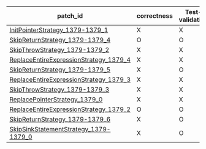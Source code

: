  | patch_id |correctness |Test-validation |NPEX-validation |
 |--- | --- | --- | --- | 
 | [InitPointerStrategy_1379-1379_1](./patches/InitPointerStrategy_1379-1379_1/patch.java#1385) | X | X | X | 
 | [SkipReturnStrategy_1379-1379_4](./patches/SkipReturnStrategy_1379-1379_4/patch.java#1385) | O | O | O | 
 | [SkipThrowStrategy_1379-1379_2](./patches/SkipThrowStrategy_1379-1379_2/patch.java#1385) | X | X | X | 
 | [ReplaceEntireExpressionStrategy_1379_4](./patches/ReplaceEntireExpressionStrategy_1379_4/patch.java#1385) | X | X | X | 
 | [SkipReturnStrategy_1379-1379_5](./patches/SkipReturnStrategy_1379-1379_5/patch.java#1385) | X | O | X | 
 | [ReplaceEntireExpressionStrategy_1379_3](./patches/ReplaceEntireExpressionStrategy_1379_3/patch.java#1385) | X | X | X | 
 | [SkipThrowStrategy_1379-1379_3](./patches/SkipThrowStrategy_1379-1379_3/patch.java#1385) | X | X | X | 
 | [ReplacePointerStrategy_1379_0](./patches/ReplacePointerStrategy_1379_0/patch.java#1385) | X | X | X | 
 | [ReplaceEntireExpressionStrategy_1379_2](./patches/ReplaceEntireExpressionStrategy_1379_2/patch.java#1385) | O | O | X | 
 | [SkipReturnStrategy_1379-1379_6](./patches/SkipReturnStrategy_1379-1379_6/patch.java#1385) | X | O | X | 
 | [SkipSinkStatementStrategy_1379-1379_0](./patches/SkipSinkStatementStrategy_1379-1379_0/patch.java#1385) | X | O | X | 
